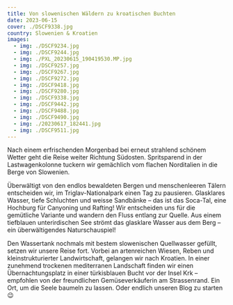 ```yaml
---
title: Von slowenischen Wäldern zu kroatischen Buchten
date: 2023-06-15
cover: ./DSCF9338.jpg
country: Slowenien & Kroatien
images:
  - img: ./DSCF9234.jpg
  - img: ./DSCF9244.jpg
  - img: ./PXL_20230615_190419530.MP.jpg
  - img: ./DSCF9257.jpg
  - img: ./DSCF9267.jpg
  - img: ./DSCF9272.jpg
  - img: ./DSCF9418.jpg
  - img: ./DSCF9280.jpg
  - img: ./DSCF9338.jpg
  - img: ./DSCF9442.jpg
  - img: ./DSCF9488.jpg
  - img: ./DSCF9490.jpg
  - img: ./20230617_182441.jpg
  - img: ./DSCF9511.jpg
---
```


Nach einem erfrischenden Morgenbad bei erneut strahlend schönem Wetter geht die Reise weiter Richtung Südosten. Spritsparend in der Lastwagenkolonne tuckern wir gemächlich vom flachen Norditalien in die Berge von Slowenien.

Überwältigt von den endlos bewaldeten Bergen und menschenleeren Tälern entscheiden wir,  im Triglav-Nationalpark einen Tag zu pausieren. Glasklares Wasser, tiefe Schluchten und weisse Sandbänke – das ist das Soca-Tal, eine Hochburg für Canyoning und Rafting! Wir entscheiden uns für die gemütliche Variante und wandern den Fluss entlang zur Quelle. Aus einem tiefblauen unterirdischen See strömt das glasklare Wasser aus dem Berg – ein überwältigendes Naturschauspiel!

Den Wassertank nochmals mit bestem slowenischen Quellwasser gefüllt, setzen wir unsere Reise fort. Vorbei an artenreichen Wiesen, Reben und kleinstrukturierter Landwirtschaft, gelangen wir nach Kroatien. In einer zunehmend trockenen mediterranen Landschaft finden wir einen Übernachtungsplatz in einer türkisblauen Bucht vor der Insel Krk – empfohlen von der freundlichen Gemüseverkäuferin am Strassenrand. Ein Ort, um die Seele baumeln zu lassen. Oder endlich unseren Blog zu starten 😉
